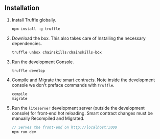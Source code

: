 

## Installation

1. Install Truffle globally.
    ```javascript
    npm install -g truffle
    ```

2. Download the box. This also takes care of Installing the necessary dependencies.
    ```javascript
    truffle unbox chainskills/chainskills-box
    ```

3. Run the development Console.
    ```javascript
    truffle develop
    ```

4. Compile and Migrate the smart contracts. Note inside the development console we don't preface commands with `Truffle`.
    ```javascript
    compile
    migrate
    ```

5. Run the `liteserver` development server (outside the development console) for front-end hot reloading. Smart contract changes must be manually Recompiled and Migrated.
    ```javascript
    // Serves the front-end on http://localhost:3000
    npm run dev
    ```
